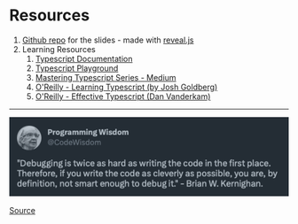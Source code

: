 # Resources
1. [Github repo](https://github.com/randalvance/sharing-advanced-typescript) for the slides - made with [reveal.js](https://revealjs.com)
1. Learning Resources
    1. [Typescript Documentation](https://www.typescriptlang.org/docs/)
    1. [Typescript Playground](https://www.typescriptlang.org/play/)
    1. [Mastering Typescript Series - Medium](https://medium.com/@bytefer/list/mastering-typescript-series-688ee7c12807)
    1. [O'Reilly - Learning Typescript (by Josh Goldberg)](https://learning.oreilly.com/library/view/learning-typescript/9781098110321/)
    1. [O'Reilly - Effective Typescript (Dan Vanderkam)](https://learning.oreilly.com/library/view/effective-typescript/9781492053736/)
---
<img src="images/programming-quote.png" style="width: 800px" />

[Source](https://twitter.com/CodeWisdom/status/928683931104399360)